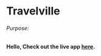 # Travelville

###### Purpose:
    

#### Hello, Check out the live app [here](https://ramya-brs.github.io/Travelville/).
